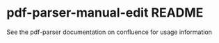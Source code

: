 # pdf-parser-manual-edit README

See the pdf-parser documentation on confluence for usage information

